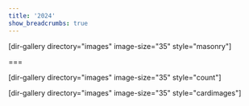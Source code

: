 ```yaml
---
title: '2024'
show_breadcrumbs: true
---
```


[dir-gallery directory="images" image-size="35" style="masonry"]

===

[dir-gallery directory="images" image-size="35" style="count"]

[dir-gallery directory="images" image-size="35" style="cardimages"]
